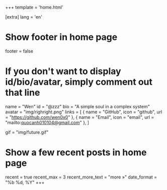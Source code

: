 +++
template = 'home.html'

[extra]
lang = 'en'

# Show footer in home page
footer = false

# If you don't want to display id/bio/avatar, simply comment out that line
name = "Wen"
id = "@zzz"
bio = "A simple soul in a complex system"
avatar = "img/righright.png"
links = [
    { name = "GitHub", icon = "github", url = "https://github.com/wen0x0" },
    { name = "Email", icon = "email", url = "mailto:quocanh010104@gmail.com" },
]

gif = "img/future.gif"
# Show a few recent posts in home page
recent = true
recent_max = 3
recent_more_text = "more »"
date_format = "%b %d, %Y"
+++
